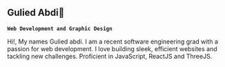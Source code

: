 ## Gulied Abdi👋

**`Web Development and Graphic Design`**

Hi!, My names Gulied abdi. I am a recent software engineering grad with a passion for web development. I love building sleek, efficient websites and tackling new challenges. Proficient in JavaScript, ReactJS and ThreeJS.
<!--
**Gulzey/Gulzey** is a ✨ _special_ ✨ repository because its `README.md` (this file) appears on your GitHub profile.

Here are some ideas to get you started:

- 🔭 I’m currently working on ...
- 🌱 I’m currently learning ...
- 👯 I’m looking to collaborate on ...
- 🤔 I’m looking for help with ...
- 💬 Ask me about ...
- 📫 How to reach me: ...
- 😄 Pronouns: ...
- ⚡ Fun fact: ...
-->
